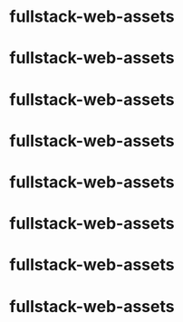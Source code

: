 # fullstack-web-assets
# fullstack-web-assets
# fullstack-web-assets
# fullstack-web-assets
# fullstack-web-assets
# fullstack-web-assets
# fullstack-web-assets
# fullstack-web-assets
